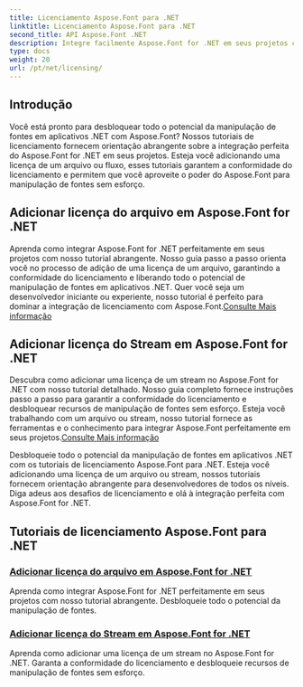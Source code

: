 ```yaml
---
title: Licenciamento Aspose.Font para .NET
linktitle: Licenciamento Aspose.Font para .NET
second_title: API Aspose.Font .NET
description: Integre facilmente Aspose.Font for .NET em seus projetos com tutoriais de licenciamento. Adicione licenças de arquivo ou fluxo para manipulação perfeita de fontes.
type: docs
weight: 20
url: /pt/net/licensing/
---
```


## Introdução

Você está pronto para desbloquear todo o potencial da manipulação de fontes em aplicativos .NET com Aspose.Font? Nossos tutoriais de licenciamento fornecem orientação abrangente sobre a integração perfeita do Aspose.Font for .NET em seus projetos. Esteja você adicionando uma licença de um arquivo ou fluxo, esses tutoriais garantem a conformidade do licenciamento e permitem que você aproveite o poder do Aspose.Font para manipulação de fontes sem esforço.

## Adicionar licença do arquivo em Aspose.Font for .NET

 Aprenda como integrar Aspose.Font for .NET perfeitamente em seus projetos com nosso tutorial abrangente. Nosso guia passo a passo orienta você no processo de adição de uma licença de um arquivo, garantindo a conformidade do licenciamento e liberando todo o potencial de manipulação de fontes em aplicativos .NET. Quer você seja um desenvolvedor iniciante ou experiente, nosso tutorial é perfeito para dominar a integração de licenciamento com Aspose.Font.[Consulte Mais informação](./add-license-from-file/)

## Adicionar licença do Stream em Aspose.Font for .NET

Descubra como adicionar uma licença de um stream no Aspose.Font for .NET com nosso tutorial detalhado. Nosso guia completo fornece instruções passo a passo para garantir a conformidade do licenciamento e desbloquear recursos de manipulação de fontes sem esforço. Esteja você trabalhando com um arquivo ou stream, nosso tutorial fornece as ferramentas e o conhecimento para integrar Aspose.Font perfeitamente em seus projetos.[Consulte Mais informação](./add-license-from-stream/)

Desbloqueie todo o potencial da manipulação de fontes em aplicativos .NET com os tutoriais de licenciamento Aspose.Font para .NET. Esteja você adicionando uma licença de um arquivo ou stream, nossos tutoriais fornecem orientação abrangente para desenvolvedores de todos os níveis. Diga adeus aos desafios de licenciamento e olá à integração perfeita com Aspose.Font for .NET.
## Tutoriais de licenciamento Aspose.Font para .NET
### [Adicionar licença do arquivo em Aspose.Font for .NET](./add-license-from-file/)
Aprenda como integrar Aspose.Font for .NET perfeitamente em seus projetos com nosso tutorial abrangente. Desbloqueie todo o potencial da manipulação de fontes.
### [Adicionar licença do Stream em Aspose.Font for .NET](./add-license-from-stream/)
Aprenda como adicionar uma licença de um stream no Aspose.Font for .NET. Garanta a conformidade do licenciamento e desbloqueie recursos de manipulação de fontes sem esforço.